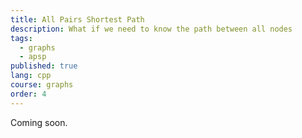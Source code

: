 ```yaml
---
title: All Pairs Shortest Path
description: What if we need to know the path between all nodes
tags:
  - graphs
  - apsp
published: true
lang: cpp
course: graphs
order: 4
---
```


Coming soon.